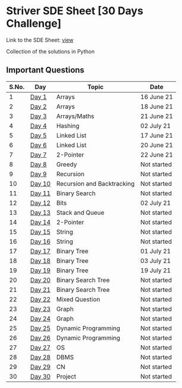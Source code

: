 # Striver SDE Sheet [30 Days Challenge]

Link to the SDE Sheet: [view](https://docs.google.com/document/d/1SM92efk8oDl8nyVw8NHPnbGexTS9W-1gmTEYfEurLWQ/edit)

Collection of the solutions in Python

## Important Questions

S.No. | Day | Topic | Date |
------|---------------|-------|------|
1 | [Day 1](https://github.com/Shwetank2101/STRIVER-SDE-SHEET/tree/main/Day%201) | Arrays | 16 June 21 |
2 | [Day 2](https://github.com/Shwetank2101/STRIVER-SDE-SHEET/tree/main/Day%202) | Arrays | 18 June 21 |
3 | [Day 3](https://github.com/Shwetank2101/STRIVER-SDE-SHEET/tree/main/Day%203) | Arrays/Maths | 21 June 21 |
4 | [Day 4](https://github.com/Shwetank2101/STRIVER-SDE-SHEET/tree/main/Day%204) | Hashing | 02 July 21 |
5 | [Day 5](https://github.com/Shwetank2101/STRIVER-SDE-SHEET/tree/main/Day%205) | Linked List | 17 June 21 |
6 | [Day 6](https://github.com/Shwetank2101/STRIVER-SDE-SHEET/tree/main/Day%206) | Linked List | 20 June 21 |
7 | [Day 7](https://github.com/Shwetank2101/STRIVER-SDE-SHEET/tree/main/Day%207) | 2-Pointer | 22 June 21 |
8 | [Day 8](https://github.com/Shwetank2101/STRIVER-SDE-SHEET/tree/main/Day%208) | Greedy | Not started |
9 | [Day 9](https://github.com/Shwetank2101/STRIVER-SDE-SHEET/tree/main/Day%209) | Recursion | Not started |
10 | [Day 10](https://github.com/Shwetank2101/STRIVER-SDE-SHEET/tree/main/Day10) | Recursion and Backtracking | Not started |
11 | [Day 11](https://github.com/Shwetank2101/STRIVER-SDE-SHEET/tree/main/Day11) | Binary Search | Not started |
12 | [Day 12](https://github.com/Shwetank2101/STRIVER-SDE-SHEET/tree/main/Day12) | Bits | 02 July 21 |
13 | [Day 13](https://github.com/Shwetank2101/STRIVER-SDE-SHEET/tree/main/Day13) | Stack and Queue | Not started |
14 | [Day 14](https://github.com/Shwetank2101/STRIVER-SDE-SHEET/tree/main/Day14) | 2-Pointer | Not started |
15 | [Day 15](https://github.com/Shwetank2101/STRIVER-SDE-SHEET/tree/main/Day15) | String | Not started |
16 | [Day 16](https://github.com/Shwetank2101/STRIVER-SDE-SHEET/tree/main/Day16) | String | Not started |
17 | [Day 17](https://github.com/Shwetank2101/STRIVER-SDE-SHEET/tree/main/Day17) | Binary Tree | 01 July 21 |
18 | [Day 18](https://github.com/Shwetank2101/STRIVER-SDE-SHEET/tree/main/Day18) | Binary Tree | 03 July 21 |
19 | [Day 19](https://github.com/Shwetank2101/STRIVER-SDE-SHEET/tree/main/Day19) | Binary Tree | 19 July 21 |
20 | [Day 20](https://github.com/Shwetank2101/STRIVER-SDE-SHEET/tree/main/Day20) | Binary Search Tree | Not started |
21 | [Day 21](https://github.com/Shwetank2101/STRIVER-SDE-SHEET/tree/main/Day21) | Binary Search Tree | Not started |
22 | [Day 22](https://github.com/Shwetank2101/STRIVER-SDE-SHEET/tree/main/Day22) | Mixed Question | Not started |
23 | [Day 23](https://github.com/Shwetank2101/STRIVER-SDE-SHEET/tree/main/Day23) | Graph | Not started |
24 | [Day 24](https://github.com/Shwetank2101/STRIVER-SDE-SHEET/tree/main/Da24) | Graph | Not started |
25 | [Day 25](https://github.com/Shwetank2101/STRIVER-SDE-SHEET/tree/main/Day25) | Dynamic Programming | Not started |
26 | [Day 26](https://github.com/Shwetank2101/STRIVER-SDE-SHEET/tree/main/Day26) | Dynamic Programming | Not started |
27 | [Day 27](https://github.com/Shwetank2101/STRIVER-SDE-SHEET/tree/main/Day27) | OS | Not started |
28 | [Day 28](https://github.com/Shwetank2101/STRIVER-SDE-SHEET/tree/main/Day28) | DBMS | Not started |
29 | [Day 29](https://github.com/Shwetank2101/STRIVER-SDE-SHEET/tree/main/Day29) | CN | Not started |
30 | [Day 30](https://github.com/Shwetank2101/STRIVER-SDE-SHEET/tree/main/Day30) | Project | Not started |
